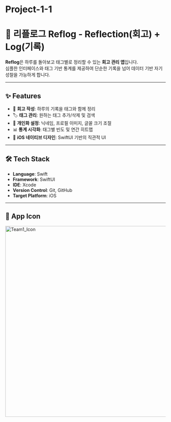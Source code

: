 # Project-1-1

# 📒 리플로그 Reflog - Reflection(회고) + Log(기록)

**Reflog**은 하루를 돌아보고 태그별로 정리할 수 있는 **회고 관리 앱**입니다.  
심플한 인터페이스와 태그 기반 통계를 제공하여 단순한 기록을 넘어 데이터 기반 자기 성찰을 가능하게 합니다.

---

## ✨ Features
- 📝 **회고 작성**: 하루의 기록을 태그와 함께 정리
- 🏷 **태그 관리**: 원하는 태그 추가/삭제 및 검색
- 👤 **개인화 설정**: 닉네임, 프로필 이미지, 글꼴 크기 조절
- 📊 **통계 시각화**: 태그별 빈도 및 연간 히트맵
- 🎨 **iOS 네이티브 디자인**: SwiftUI 기반의 직관적 UI

---

## 🛠 Tech Stack
- **Language**: Swift
- **Framework**: SwiftUI
- **IDE**: Xcode
- **Version Control**: Git, GitHub
- **Target Platform**: iOS

---

## 📱 App Icon
<img width="600" height="600" alt="Team1_Icon" src="https://github.com/user-attachments/assets/c80e9f29-4b4e-473b-93e0-e5fd57030a55" />
